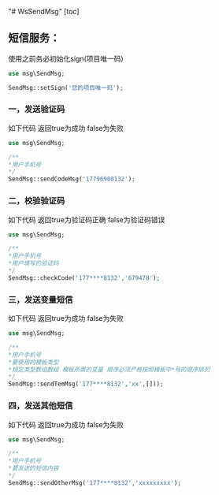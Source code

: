 "# WsSendMsg" 
[toc]
## 短信服务：

使用之前务必初始化sign(项目唯一码)
```php
use msg\SendMsg;

SendMsg::setSign('您的项目唯一码');
```

### 一，发送验证码 

如下代码 返回true为成功 false为失败


```php
use msg\SendMsg;

/**
*用户手机号
*/
SendMsg::sendCodeMsg('17796908132');
```

### 二，校验验证码 

如下代码 返回true为验证码正确 false为验证码错误

```php
use msg\SendMsg;

/**
*用户手机号
*用户填写的验证码
*/
SendMsg::checkCode('177****8132','679478');
```


### 三，发送变量短信 

如下代码 返回true为成功 false为失败

```php
use msg\SendMsg;

/**
*用户手机号
*要使用的模板类型
*规定类型数组数组 模板所需的变量 顺序必须严格按照模板中*号的顺序排列
*/
SendMsg::sendTemMsg('177****8132','xx',[]));
```


### 四，发送其他短信

如下代码 返回true为成功 false为失败

```php
use msg\SendMsg;

/**
*用户手机号
*要发送的短信内容
*/
SendMsg::sendOtherMsg('177****8132','xxxxxxxxx');
```